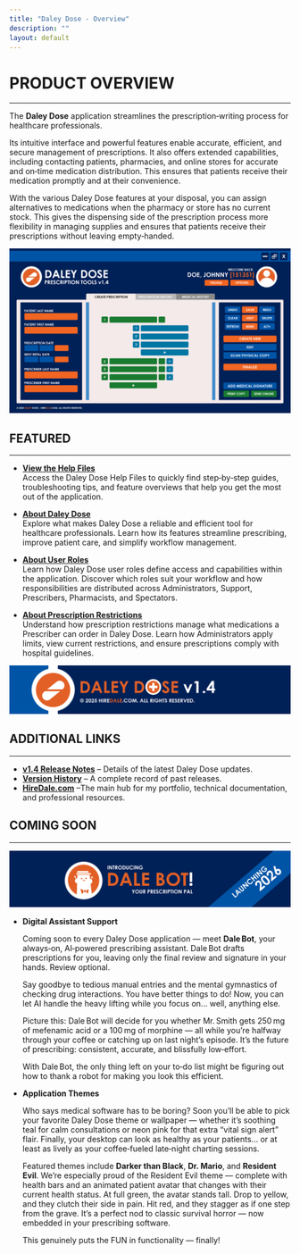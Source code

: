 ```yaml
---
title: "Daley Dose - Overview"
description: ""
layout: default
---
```


# **PRODUCT OVERVIEW**
---

The **Daley Dose** application streamlines the prescription‑writing process for healthcare professionals.

Its intuitive interface and powerful features enable accurate, efficient, and secure management of prescriptions. It also offers extended capabilities, including contacting patients, pharmacies, and online stores for accurate and on‑time medication distribution. This ensures that patients receive their medication promptly and at their convenience.

With the various Daley Dose features at your disposal, you can assign alternatives to medications when the pharmacy or store has no current stock. This gives the dispensing side of the prescription process more flexibility in managing supplies and ensures that patients receive their prescriptions without leaving empty‑handed.

![Daley Dose user interface screenshot](/assets/images/daley-dose-home-window-clean.png)

## **FEATURED**
---

- [**View the Help Files**](/daleydose/help-files)  
  Access the Daley Dose Help Files to quickly find step‑by‑step guides, troubleshooting tips, and feature overviews that help you get the most out of the application.

- [**About Daley Dose**](/daleydose/about-daley-dose)  
  Explore what makes Daley Dose a reliable and efficient tool for healthcare professionals. Learn how its features streamline prescribing, improve patient care, and simplify workflow management.

- [**About User Roles**](/daleydose/about-user-roles)  
  Learn how Daley Dose user roles define access and capabilities within the application. Discover which roles suit your workflow and how responsibilities are distributed across Administrators, Support, Prescribers, Pharmacists, and Spectators.

- [**About Prescription Restrictions**](/daleydose/about-prescription-restrictions)  
  Understand how prescription restrictions manage what medications a Prescriber can order in Daley Dose. Learn how Administrators apply limits, view current restrictions, and ensure prescriptions comply with hospital guidelines.

![Daley Dose banner](/assets/images/daley-dose-main-footer.png)

## **ADDITIONAL LINKS**
---

- [**v1.4 Release Notes**](/daleydose/release-notes-v1.4) – Details of the latest Daley Dose updates.
- [**Version History**](/daleydose/release-note-version-history) – A complete record of past releases.
- [**HireDale.com**](https://hiredale.github.io) –The main hub for my portfolio, technical documentation, and professional resources.

## **COMING SOON**
---
![Dale Bot](/assets/images/daley-dose-dale-bot.png)  

- **Digital Assistant Support**  

  Coming soon to every Daley Dose application — meet **Dale Bot**, your always‑on, AI‑powered prescribing assistant. Dale Bot drafts prescriptions for you, leaving only the final review and signature in your hands. Review optional.

  Say goodbye to tedious manual entries and the mental gymnastics of checking drug interactions. You have better things to do! Now, you can let AI handle the heavy lifting while you focus on… well, anything else.  

  Picture this: Dale Bot will decide for you whether Mr. Smith gets 250 mg of mefenamic acid or a 100 mg of morphine — all while you’re halfway through your coffee or catching up on last night’s episode. It’s the future of prescribing: consistent, accurate, and blissfully low‑effort.  

  With Dale Bot, the only thing left on your to‑do list might be figuring out how to thank a robot for making you look this efficient.  

- **Application Themes**  

  Who says medical software has to be boring? Soon you’ll be able to pick your favorite Daley Dose theme or wallpaper — whether it’s soothing teal for calm consultations or neon pink for that extra “vital sign alert” flair. Finally, your desktop can look as healthy as your patients… or at least as lively as your coffee‑fueled late‑night charting sessions.  

  Featured themes include **Darker than Black**, **Dr. Mario**, and **Resident Evil**. We’re especially proud of the Resident Evil theme — complete with health bars and an animated patient avatar that changes with their current health status. At full green, the avatar stands tall. Drop to yellow, and they clutch their side in pain. Hit red, and they stagger as if one step from the grave. It’s a perfect nod to classic survival horror — now embedded in your prescribing software.  

  This genuinely puts the FUN in functionality — finally!
